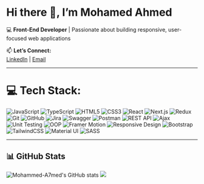 # Hi there 👋, I’m Mohamed Ahmed

💻 **Front-End Developer** | Passionate about building responsive, user-focused web applications  

📫 **Let’s Connect:**  
 [LinkedIn](https://www.linkedin.com/in/mohamed-ahmed40/)  | [Email](mailto:mohamedahmedkhalaf68@gmail.com)  

---

# 💻 Tech Stack:
![JavaScript](https://img.shields.io/badge/javascript-%23323330.svg?style=for-the-badge&logo=javascript&logoColor=%23F7DF1E) 
![TypeScript](https://img.shields.io/badge/typescript-%23007ACC.svg?style=for-the-badge&logo=typescript&logoColor=white) 
![HTML5](https://img.shields.io/badge/html5-%23E34F26.svg?style=for-the-badge&logo=html5&logoColor=white) 
![CSS3](https://img.shields.io/badge/css3-%231572B6.svg?style=for-the-badge&logo=css3&logoColor=white) 
![React](https://img.shields.io/badge/react-%2320232a.svg?style=for-the-badge&logo=react&logoColor=%2361DAFB) 
![Next.js](https://img.shields.io/badge/next.js-%23000000.svg?style=for-the-badge&logo=nextdotjs&logoColor=white) 
![Redux](https://img.shields.io/badge/redux-%23593d88.svg?style=for-the-badge&logo=redux&logoColor=white) 
![Git](https://img.shields.io/badge/git-%23F05033.svg?style=for-the-badge&logo=git&logoColor=white) 
![GitHub](https://img.shields.io/badge/github-%23121011.svg?style=for-the-badge&logo=github&logoColor=white) 
![Jira](https://img.shields.io/badge/jira-%230052CC.svg?style=for-the-badge&logo=jira&logoColor=white) 
![Swagger](https://img.shields.io/badge/swagger-%2385EA2D.svg?style=for-the-badge&logo=swagger&logoColor=black) 
![Postman](https://img.shields.io/badge/postman-%23FF6C37.svg?style=for-the-badge&logo=postman&logoColor=white) 
![REST API](https://img.shields.io/badge/REST-02569B?style=for-the-badge&logo=rest&logoColor=white) 
![Ajax](https://img.shields.io/badge/ajax-%230072C6.svg?style=for-the-badge&logo=azure-functions&logoColor=white) 
![Unit Testing](https://img.shields.io/badge/unit%20testing-%23FFCA28.svg?style=for-the-badge&logo=testinglibrary&logoColor=black) 
![OOP](https://img.shields.io/badge/oop-%23323330.svg?style=for-the-badge&logo=java&logoColor=white) 
![Framer Motion](https://img.shields.io/badge/Framer%20Motion-%23005EFF.svg?style=for-the-badge&logo=framer&logoColor=white) 
![Responsive Design](https://img.shields.io/badge/responsive%20design-%2300C7B7.svg?style=for-the-badge&logo=responsive&logoColor=white) 
![Bootstrap](https://img.shields.io/badge/bootstrap-%237952B3.svg?style=for-the-badge&logo=bootstrap&logoColor=white) 
![TailwindCSS](https://img.shields.io/badge/tailwindcss-%2338B2AC.svg?style=for-the-badge&logo=tailwind-css&logoColor=white) 
![Material UI](https://img.shields.io/badge/MUI-%230081CB.svg?style=for-the-badge&logo=mui&logoColor=white) 
![SASS](https://img.shields.io/badge/sass-%23CC6699.svg?style=for-the-badge&logo=sass&logoColor=white) 

---

## 📊 GitHub Stats
![Mohammed-A7med's GitHub stats](https://github-readme-stats.vercel.app/api?username=Mohammed-A7med&show_icons=true&theme=tokyonight)
![](https://github-readme-stats.vercel.app/api/top-langs/?username=Mohammed-A7med&theme=radical&hide_border=false&include_all_commits=false&count_private=false&layout=compact)
